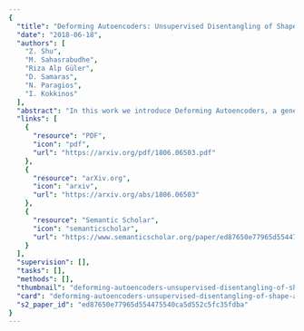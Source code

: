 ```yaml
---
{
  "title": "Deforming Autoencoders: Unsupervised Disentangling of Shape and Appearance",
  "date": "2018-06-18",
  "authors": [
    "Z. Shu",
    "M. Sahasrabudhe",
    "Riza Alp Güler",
    "D. Samaras",
    "N. Paragios",
    "I. Kokkinos"
  ],
  "abstract": "In this work we introduce Deforming Autoencoders, a generative model for images that disentangles shape from appearance in an unsupervised manner. As in the deformable template paradigm, shape is represented as a deformation between a canonical coordinate system (`template') and an observed image, while appearance is modeled in `canonical', template, coordinates, thus discarding variability due to deformations. We introduce novel techniques that allow this approach to be deployed in the setting of autoencoders and show that this method can be used for unsupervised group-wise image alignment. We show experiments with expression morphing in humans, hands, and digits, face manipulation, such as shape and appearance interpolation, as well as unsupervised landmark localization. A more powerful form of unsupervised disentangling becomes possible in template coordinates, allowing us to successfully decompose face images into shading and albedo, and further manipulate face images.",
  "links": [
    {
      "resource": "PDF",
      "icon": "pdf",
      "url": "https://arxiv.org/pdf/1806.06503.pdf"
    },
    {
      "resource": "arXiv.org",
      "icon": "arxiv",
      "url": "https://arxiv.org/abs/1806.06503"
    },
    {
      "resource": "Semantic Scholar",
      "icon": "semanticscholar",
      "url": "https://www.semanticscholar.org/paper/ed87650e77965d554475540ca5d552c5fc35fdba"
    }
  ],
  "supervision": [],
  "tasks": [],
  "methods": [],
  "thumbnail": "deforming-autoencoders-unsupervised-disentangling-of-shape-and-appearance-thumb.jpg",
  "card": "deforming-autoencoders-unsupervised-disentangling-of-shape-and-appearance-card.jpg",
  "s2_paper_id": "ed87650e77965d554475540ca5d552c5fc35fdba"
}
---
```


